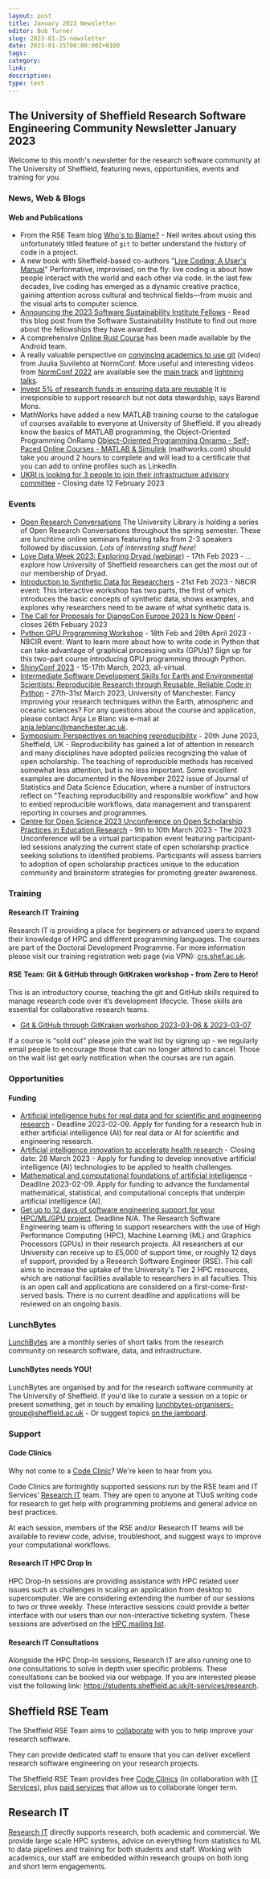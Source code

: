 ```yaml
---
layout: post
title: January 2023 Newsletter
editor: Bob Turner
slug: 2023-01-25-newsletter
date: 2023-01-25T00:00:00Z+0100
tags:
category:
link:
description:
type: text
---
```

## The University of Sheffield Research Software Engineering Community Newsletter January 2023

Welcome to this month's newsletter for the research software community at The University of Sheffield, featuring news, opportunities, events and training for you.

### News, Web & Blogs

#### Web and Publications

* From the RSE Team blog [Who's to Blame?](https://rse.shef.ac.uk/blog/git-blame/) - Neil writes about using this unfortunately titled feature of `git` to better understand the history of code in a project.
* A new book with Sheffield-based co-authors "[Live Coding: A User's Manual](https://livecodingbook.toplap.org/)" Performative, improvised, on the fly: live coding is about how people interact with the world and each other via code. In the last few decades, live coding has emerged as a dynamic creative practice, gaining attention across cultural and technical fields—from music and the visual arts to computer science.
* [Announcing the 2023 Software Sustainability Institute Fellows](https://software.ac.uk/blog/2022-12-15-announcing-2023-software-sustainability-institute-fellows) - Read this blog post from the Software Sustainability Institute to find out more about the fellowships they have awarded.
* A comprehensive [Online Rust Course](https://google.github.io/comprehensive-rust/) has been made available by the Android team.
* A really valuable perspective on [convincing academics to use git](https://www.youtube.com/watch?v=KgxKJjzh-Y4) (video) from Juulia Suvilehto at NormConf. More useful and interesting videos from [NormConf 2022](https://normconf.com/) are available see the [main track](https://www.youtube.com/watch?v=C9OlkY87vf8&list=PLYXaKIsOZBsu3h2SSKEovRn7rGy7wkUAV) and [lightning talks](https://www.youtube.com/watch?v=-6sS3wVYpM8&list=PLYXaKIsOZBstGUTXZXp2azDk8UJhpVVq3).
* [Invest 5% of research funds in ensuring data are reusable](https://www.nature.com/articles/d41586-020-00505-7) It is irresponsible to support research but not data stewardship, says Barend Mons.
* MathWorks have added a new MATLAB training course to the catalogue of courses available to everyone at University of Sheffield. If you already know the basics of MATLAB programming, the Object-Oriented Programming OnRamp [Object-Oriented Programming Onramp - Self-Paced Online Courses - MATLAB & Simulink](https://matlabacademy.mathworks.com/details/object-oriented-programming-onramp/oroop) (mathworks.com) should take you around 2 hours to complete and will lead to a certificate that you can add to online profiles such as LinkedIn.
* [UKRI is looking for 3 people to join their infrastructure advisory committee](https://www.ukri.org/about-us/work-for-us/join-an-advisory-committee-panel-or-network/ukri-infrastructure-advisory-committee/) - Closing date 12 February 2023

### Events

* [Open Research Conversations](https://www.eventbrite.com/cc/open-research-conversations-springsummer-2023-1345889) The University Library is holding a series of Open Research Conversations throughout the spring semester. These are lunchtime online seminars featuring talks from 2-3 speakers followed by discussion. _Lots of interesting stuff here!_
* [Love Data Week 2023: Exploring Dryad (webinar)](https://www.eventbrite.co.uk/e/love-data-week-2023-exploring-dryad-webinar-tickets-517737054467) - 17th Feb 2023 - ... explore how University of Sheffield researchers can get the most out of our membership of Dryad.
* [Introduction to Synthetic Data for Researchers](https://n8cir.org.uk/events/introduction-synthetic-data-researchers/) - 21st Feb 2023 - N8CIR event: This interactive workshop has two parts, the first of which introduces the basic concepts of synthetic data, shows examples, and explores why researchers need to be aware of what synthetic data is.
* [The Call for Proposals for DjangoCon Europe 2023 Is Now Open!](https://2023.djangocon.eu/news/announcing-call-for-proposals/) - closes 26th Febuary 2023
* [Python GPU Programming Workshop](https://n8cir.org.uk/events/python-gpu-programming-workshop/) - 18th Feb and 28th April 2023 - N8CIR event: Want to learn more about how to write code in Python that can take advantage of graphical processing units (GPUs)? Sign up for this two-part course introducing GPU programming through Python.
* [ShinyConf 2023](https://shinyconf.appsilon.com/) - 15-17th March, 2023, all-virtual.
* [Intermediate Software Development Skills for Earth and Environmental Scientists:  Reproducible Research through Reusable, Reliable Code in Python](https://www.qualtrics.manchester.ac.uk/jfe/form/SV_87F94dIoT1aRwto) - 27th-31st March 2023, University of Manchester. Fancy improving your research techniques within the Earth, atmospheric and oceanic sciences? For any questions about the course and application, please contact Anja Le Blanc via e-mail at anja.leblanc@manchester.ac.uk.
* [Symposium: Perspectives on teaching reproducibility](https://shefmethods.qualtrics.com/jfe/form/SV_3yBUDlfuDoeNuM6) - 20th June 2023, Sheffield, UK - Reproducibility has gained a lot of attention in research and many disciplines have adopted policies recognizing the value of open scholarship. The teaching of reproducible methods has received somewhat less attention, but is no less important. Some excellent examples are documented in the November 2022 issue of Journal of Statistics and Data Science Education, where a number of instructors reflect on "Teaching reproducibility and responsible workflow" and how to embed reproducible workflows, data management and transparent reporting in courses and programmes. 
* [Centre for Open Science 2023 Unconference on Open Scholarship Practices in Education Research](https://www.cos.io/unconference) - 9th to 10th March 2023 - The 2023 Unconference will be a virtual participation event featuring participant-led sessions analyzing the current state of open scholarship practice seeking solutions to identified problems. Participants will assess barriers to adoption of open scholarship practices unique to the education community and brainstorm strategies for promoting greater awareness.


### Training

#### Research IT Training

Research IT is providing a place for beginners or advanced users to expand their knowledge of HPC and different programming languages. The courses are part of the Doctoral Development Programme. For more information please visit our training registration web page (via VPN): [crs.shef.ac.uk](https://crs.shef.ac.uk).

#### RSE Team: Git & GitHub through GitKraken workshop - from Zero to Hero!

This is an introductory course, teaching the git and GitHub skills required to manage research code over it’s development lifecycle. These skills are essential for collaborative research teams.

* [Git & GitHub through GitKraken workshop 2023-03-06 & 2023-03-07](https://rse.shef.ac.uk/training/workshop/2023-03-06-git-zero-hero) 

If a course is "sold out" please join the wait list by signing up - we regularly email people to encourage those that can no longer attend to cancel. Those on the wait list get early notification when the courses are run again.

### Opportunities

#### Funding

* [Artificial intelligence hubs for real data and for scientific and engineering research](https://www.ukri.org/opportunity/artificial-intelligence-hubs-for-real-data-and-for-scientific-and-engineering-research/) - Deadline 2023-02-09. Apply for funding for a research hub in either artificial intelligence (AI) for real data or AI for scientific and engineering research.
* [Artificial intelligence innovation to accelerate health research](https://www.ukri.org/opportunity/artificial-intelligence-innovation-to-accelerate-health-research/) - Closing date: 28 March 2023 - Apply for funding to develop innovative artificial intelligence (AI) technologies to be applied to health challenges.
* [Mathematical and computational foundations of artificial intelligence](https://www.ukri.org/opportunity/mathematical-and-computational-foundations-of-artificial-intelligence/) - Deadline 2023-02-09. Apply for funding to advance the fundamental mathematical, statistical, and computational concepts that underpin artificial intelligence (AI).
* [Get up to 12 days of software engineering support for your HPC/ML/GPU project](https://rse.shef.ac.uk/collaboration/tier2/). Deadline N/A. The Research Software Engineering team is offering to support researchers with the use of High Performance Computing (HPC), Machine Learning (ML) and Graphics Processors (GPUs) in their research projects. All researchers at our University can receive up to £5,000 of support time, or roughly 12 days of support, provided by a Research Software Engineer (RSE). This call aims to increase the uptake of the University's Tier 2 HPC resources, which are national facilities available to researchers in all faculties. This is an open call and applications are considered on a first-come-first-served basis. There is no current deadline and applications will be reviewed on an ongoing basis.

<!-- #### Jobs -->

### LunchBytes

[LunchBytes](https://rse.shef.ac.uk/community/lunch-bytes/) are a monthly series of short talks from the research community on research software, data, and infrastructure.

#### LunchBytes needs YOU!

LunchBytes are organised by and for the research software community at The University of Sheffield. If you'd like to curate a session on a topic or present something, get in touch by emailing [lunchbytes-organisers-group@sheffield.ac.uk](mailto:lunchbytes-organisers-group@sheffield.ac.uk) - Or suggest topics [on the jamboard](https://jamboard.google.com/d/1-51cRf0pwZl8O10CnLeJGAqKcnbww-QGaYjszFK-H38/).

### Support

#### Code Clinics

Why not come to a [Code Clinic](https://docs.google.com/forms/d/e/1FAIpQLScGXS55qjU0D0Zcz-KHOVcNTahcr3YC3H0OpoKBo3lWXWED5A/viewform)? We're keen to hear from you.

Code Clinics are fortnightly supported sessions run by the RSE team and IT Services’ [Research IT](https://www.sheffield.ac.uk/it-services/research) team. They are open to anyone at TUoS writing code for research to get help with programming problems and general advice on best practices.

At each session, members of the RSE and/or Research IT teams will be available to review code, advise, troubleshoot, and suggest ways to improve your computational workflows.

#### Research IT HPC Drop In

HPC Drop-In sessions are providing assistance with HPC related user issues such as challenges in scaling an application from desktop to supercomputer. We are considering extending the number of our sessions to two or three weekly. These interactive sessions could provide a better interface with our users than our non-interactive ticketing system. These sessions are advertised on the [HPC mailing list](https://groups.google.com/u/1/a/sheffield.ac.uk/g/hpc).

#### Research IT Consultations

Alongside the HPC Drop-In sessions, Research IT are also running one to one consultations to solve in depth user specific problems. These consultations can be booked via our webpage. If you are interested please visit the following link: <https://students.sheffield.ac.uk/it-services/research>.

## Sheffield RSE Team

The Sheffield RSE Team aims to [collaborate](https://rse.shef.ac.uk/collaboration/guide/) with you to help improve your research software.

They can provide dedicated staff to ensure that you can deliver excellent research software engineering on your research projects.

The Sheffield RSE Team provides free [Code Clinics][CCs] (in collaboration with [IT Services][its-res-it]), plus [paid services][rse-service] that allow us to collaborate longer term.

## Research IT

[Research IT](https://students.sheffield.ac.uk/it-services/research) directly supports research, both academic and commercial.
We provide large scale HPC systems, advice on everything from statistics to ML to data pipelines and training for both students and staff.
Working with academics, our staff are embedded within research groups on both long and short term engagements.

[CCs]: https://rse.shef.ac.uk/support/code-clinic/
[its-res-it]: https://www.sheffield.ac.uk/it-services/research/
[rse-service]: https://rse.shef.ac.uk/collaboration/
